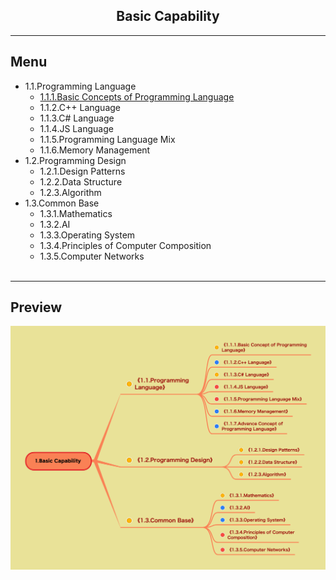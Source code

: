 <h2 align="center">Basic Capability</h2>

----


## Menu

* 1.1.Programming Language
    * [1.1.1.Basic Concepts of Programming Language](1.1.1.Basic_Concepts_of_Programming_Languages.md)
    * 1.1.2.C++ Language
    * 1.1.3.C# Language
    * 1.1.4.JS Language
    * 1.1.5.Programming Language Mix
    * 1.1.6.Memory Management
* 1.2.Programming Design
    * 1.2.1.Design Patterns
    * 1.2.2.Data Structure
    * 1.2.3.Algorithm
* 1.3.Common Base
    * 1.3.1.Mathematics
    * 1.3.2.AI
    * 1.3.3.Operating System
    * 1.3.4.Principles of Computer Composition
    * 1.3.5.Computer Networks
    <br/>

----


## Preview
![Image loading...](../../overview/1.Basic%20Capability.png)




